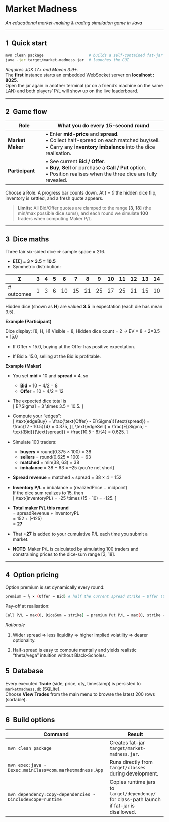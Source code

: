 # Market Madness  
*An educational market-making & trading simulation game in Java*

---

## 1 Quick start

```bash
mvn clean package                    # builds a self-contained fat-jar
java -jar target/market-madness.jar  # launches the GUI
```

*Requires JDK 17+ and Maven 3.9+.*  
The **first** instance starts an embedded WebSocket server on **localhost : 8025**.  
Open the jar again in another terminal (or on a friend’s machine on the same LAN) and both players’ P/L will show up on the live leaderboard.

---

## 2 Game flow

| Role | What you do every 15-second round |
|------|----------------------------------|
| **Market Maker** | • Enter **mid-price** and **spread**.<br>• Collect half-spread on each matched buy/sell.<br>• Carry any **inventory imbalance** into the dice realisation. |
| **Participant** | • See current **Bid / Offer**.<br>• **Buy**, **Sell** or purchase a **Call / Put** option.<br>• Position realises when the three dice are fully revealed. |

Choose a Role. A progress bar counts down. At *t = 0* the hidden dice flip, inventory is settled, and a fresh quote appears.
> **Limits:** All Bid/Offer quotes are clamped to the range **[3, 18]** (the min/max possible dice sums), and each round we simulate **100** traders when computing Maker P/L.

---

## 3 Dice maths

Three fair six-sided dice ⇒ sample space = 216.

* **E[Σ] = 3 × 3.5 = 10.5**  
* Symmetric distribution:

| Σ | 3 | 4 | 5 | 6 | 7 | 8 | 9 | 10 | 11 | 12 | 13 | 14 | 15 | 16 | 17 | 18 |
|---|---|---|---|---|---|---|---|----|----|----|----|----|----|----|----|----|
| # outcomes | 1 | 3 | 6 | 10 | 15 | 21 | 25 | 27 | 25 | 21 | 15 | 10 | 6 | 3 | 1 | 1 |

Hidden dice (shown as **H**) are valued **3.5** in expectation (each die has mean 3.5).

**Example (Participant)**

Dice display: [8, H, H] 
Visible = 8, Hidden dice count = 2 → EV = 8 + 2×3.5 = 15.0

- If Offer ≤ 15.0, buying at the Offer has positive expectation.

- If Bid ≥ 15.0, selling at the Bid is profitable.

**Example (Maker)**

- You set **mid** = 10 and **spread** = 4, so  
  - **Bid** = 10 − 4/2 = 8  
  - **Offer** = 10 + 4/2 = 12

- The expected dice total is  
  \[
    E[\Sigma] = 3 \times 3.5 = 10.5.
  \]

- Compute your “edges”:  
  \[
    \text{edgeBuy}  = \frac{\text{Offer} - E[\Sigma]}{\text{spread}}
                   = \frac{12 - 10.5}{4}
                   = 0.375,
  \]
  \[
    \text{edgeSell} = \frac{E[\Sigma] - \text{Bid}}{\text{spread}}
                   = \frac{10.5 - 8}{4}
                   = 0.625.
  \]

- Simulate 100 traders:  
  - **buyers**  = round(0.375 × 100) = 38  
  - **sellers** = round(0.625 × 100) = 63  
  - **matched** = min(38, 63) = 38  
  - **imbalance** = 38 − 63 = –25  (you’re net short)

- **Spread revenue** = matched × spread = 38 × 4 = 152

- **Inventory P/L** = imbalance × (realizedPrice − midpoint)  
  If the dice sum realizes to 15, then  
  \[
    \text{inventoryPL} = -25 \times (15 - 10) = -125.
  \]

- **Total maker P/L this round**  
  = spreadRevenue + inventoryPL  
  = 152 + (–125)  
  = **27**

- That **+27** is added to your cumulative P/L each time you submit a market.

- **NOTE:** Maker P/L is calculated by simulating 100 traders and constraining prices to the dice-sum range [3, 18].
---

## 4 Option pricing

Option premium is set dynamically every round:

```bash
premium = ½ × (Offer − Bid) # half the current spread strike = Offer (Call) = Bid (Put)
```

Pay-off at realisation:
```bash
Call P/L = max(0, DiceSum − strike) − premium Put P/L = max(0, strike − DiceSum) − premium
```
*Rationale*
1. Wider spread ⇒ less liquidity ⇒ higher implied volatility ⇒ dearer optionality.

2. Half-spread is easy to compute mentally and yields realistic “theta/vega” intuition without Black–Scholes.

## 5 Database

Every executed **Trade** (side, price, qty, timestamp) is persisted to `marketmadness.db` (SQLite).  
Choose **View Trades** from the main menu to browse the latest 200 rows (sortable).

---

## 6 Build options

| Command | Result |
|---------|--------|
| `mvn clean package` | Creates fat-jar `target/market-madness.jar`. |
| `mvn exec:java -Dexec.mainClass=com.marketmadness.App` | Runs directly from `target/classes` during development. |
| `mvn dependency:copy-dependencies -DincludeScope=runtime` | Copies runtime jars to `target/dependency/` for class-path launch if fat-jar is disallowed. |





